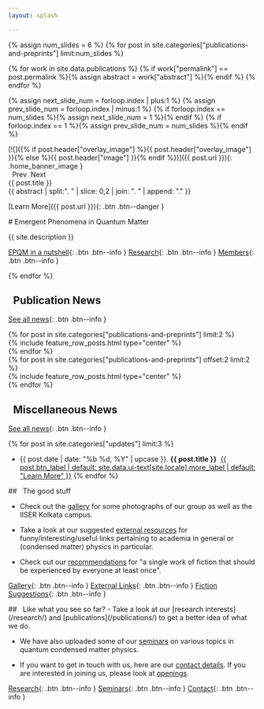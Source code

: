 ```yaml
---
layout: splash

---
```


{% assign num_slides = 6 %}
{% for post in site.categories["publications-and-preprints"] limit:num_slides %}

{% for work in site.data.publications %}
{% if work["permalink"] == post.permalink %}{% assign abstract = work["abstract"] %}{% endif %}
{% endfor %}

{% assign next_slide_num = forloop.index | plus:1 %}
{% assign prev_slide_num = forloop.index | minus:1 %}
{% if forloop.index == num_slides %}{% assign next_slide_num = 1 %}{% endif %}
{% if forloop.index == 1 %}{% assign prev_slide_num = num_slides %}{% endif %}

<div class="pub_slide fade" id="pub_slide_{{ forloop.index }}" markdown=1>
[![]({% if post.header["overlay_image"] %}{{ post.header["overlay_image"] }}{% else %}{{ post.header["image"] }}{% endif %})]({{ post.url }}){: .home_banner_image }

<div class="home__column__main" markdown=1>
<div class="home__column_skewed" markdown=1>
<span class="btn btn--success" onclick="show_highlight({{ prev_slide_num }})"><span class="fas fa-chevron-left"></span>&nbsp;&nbsp;Prev</span>&nbsp;&nbsp;<span class="btn btn--success" onclick="show_highlight({{ next_slide_num }})">Next&nbsp;&nbsp;<span class="fas fa-chevron-right"></span></span>

<div class="home__banner__title">{{ post.title }}
</div>

<div class="archive__item-excerpt" markdown=1>{{ abstract | split:". " | slice: 0,2 | join: ". " | append: "." }}
</div>

[Learn More]({{ post.url }}){: .btn .btn--danger }
</div>

<div class="home__column_skewed" markdown=1>

<div class="notice--info" markdown=1>
# Emergent Phenomena in Quantum Matter

{{ site.description }}

[EPQM in a nutshell](/about/#what-is-epqm){: .btn .btn--info }
[Research](/research/#overview-of-our-research){: .btn .btn--info }
[Members](/people){: .btn .btn--info }

</div></div></div></div>
{% endfor %}

## <i class="fas fa-bookmark" style="color: #0092ca;"></i>&nbsp;&nbsp;Publication News

[See all news](/posts/#publication-and-preprint-updates){: .btn .btn--info }

<div class="home__column__main" markdown=1>
{% for post in site.categories["publications-and-preprints"] limit:2 %}
  <div class="home__column" markdown=1>
  {% include feature_row_posts.html type="center" %}
  </div>
  {% endfor %}
</div>
<div class="home__column__main" markdown=1>
  {% for post in site.categories["publications-and-preprints"] offset:2 limit:2 %}
  <div class="home__column" markdown=1>
  {% include feature_row_posts.html type="center" %}
  </div>
  {% endfor %}
</div>

## <i class="fas fa-bolt" style="color: #0092ca"></i>&nbsp;&nbsp;Miscellaneous News

[See all news](/posts/#miscellaneous-news){: .btn .btn--info }

{% for post in site.categories["updates"] limit:3 %}
- {{ post.date | date: "%b %d, %Y" | upcase }}. **{{ post.title }}**&nbsp;&nbsp;<a href="{{ post.url | relative_url }}" class="btn btn--danger">{{ post.btn_label | default: site.data.ui-text[site.locale].more_label | default: "Learn More" }}</a>
{% endfor %}

<div class="home__column__main" markdown=1>
<div class="home__column" markdown=1>
## <i class="fas fa-heart" style="color: #0092ca;"></i>&nbsp;&nbsp;The good stuff

- Check out the [gallery](/gallery/) for some photographs of our group as well as the IISER Kolkata campus.

- Take a look at our suggested [external resources](/external-resources/) for funny/interesting/useful links pertaining to academia in general or (condensed matter) physics in particular.

- Check out our [recommendations](/fiction-recommendations/) for "a single work of fiction that should be experienced by everyone at least once".

[Gallery](/gallery/){: .btn .btn--info }
[External Links](/external-resources/){: .btn .btn--info }
[Fiction Suggestions](/fiction-recommendations/){: .btn .btn--info }

</div>
<div class="home__column" markdown=1>
## <i class="fas fa-mug-hot" style="color: #0092ca;"></i>&nbsp;&nbsp;Like what you see so far?
- Take a look at our [research interests](/research/) and [publications](/publications/) to get a better idea of what we do. 

- We have also uploaded some of our [seminars](/seminars/) on various topics in quantum condensed matter physics.

- If you want to get in touch with us, here are our [contact details](/about/#contact-details). If you are interested in joining us, please look at [openings](/about/#openings).

[Research](/research/){: .btn .btn--info }
[Seminars](/seminars/){: .btn .btn--info }
[Contact](/about/#contact-details){: .btn .btn--info }
</div>
